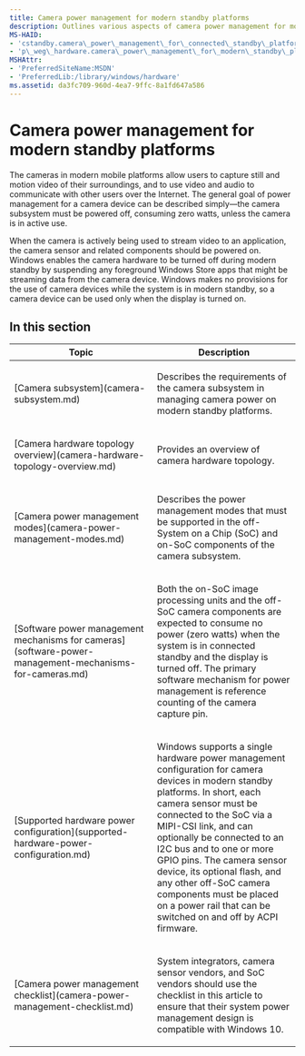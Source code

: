 ```yaml
---
title: Camera power management for modern standby platforms
description: Outlines various aspects of camera power management for modern standby platforms.
MS-HAID:
- 'cstandby.camera\_power\_management\_for\_connected\_standby\_platforms'
- 'p\_weg\_hardware.camera\_power\_management\_for\_modern\_standby\_platforms'
MSHAttr:
- 'PreferredSiteName:MSDN'
- 'PreferredLib:/library/windows/hardware'
ms.assetid: da3fc709-960d-4ea7-9ffc-8a1fd647a586
---
```


# Camera power management for modern standby platforms


The cameras in modern mobile platforms allow users to capture still and motion video of their surroundings, and to use video and audio to communicate with other users over the Internet. The general goal of power management for a camera device can be described simply—the camera subsystem must be powered off, consuming zero watts, unless the camera is in active use.

When the camera is actively being used to stream video to an application, the camera sensor and related components should be powered on. Windows enables the camera hardware to be turned off during modern standby by suspending any foreground Windows Store apps that might be streaming data from the camera device. Windows makes no provisions for the use of camera devices while the system is in modern standby, so a camera device can be used only when the display is turned on.

## In this section


<table>
<colgroup>
<col width="50%" />
<col width="50%" />
</colgroup>
<thead>
<tr class="header">
<th>Topic</th>
<th>Description</th>
</tr>
</thead>
<tbody>
<tr class="odd">
<td><p>[Camera subsystem](camera-subsystem.md)</p></td>
<td><p>Describes the requirements of the camera subsystem in managing camera power on modern standby platforms.</p></td>
</tr>
<tr class="even">
<td><p>[Camera hardware topology overview](camera-hardware-topology-overview.md)</p></td>
<td><p>Provides an overview of camera hardware topology.</p></td>
</tr>
<tr class="odd">
<td><p>[Camera power management modes](camera-power-management-modes.md)</p></td>
<td><p>Describes the power management modes that must be supported in the off-System on a Chip (SoC) and on-SoC components of the camera subsystem.</p></td>
</tr>
<tr class="even">
<td><p>[Software power management mechanisms for cameras](software-power-management-mechanisms-for-cameras.md)</p></td>
<td><p>Both the on-SoC image processing units and the off-SoC camera components are expected to consume no power (zero watts) when the system is in connected standby and the display is turned off. The primary software mechanism for power management is reference counting of the camera capture pin.</p></td>
</tr>
<tr class="odd">
<td><p>[Supported hardware power configuration](supported-hardware-power-configuration.md)</p></td>
<td><p>Windows supports a single hardware power management configuration for camera devices in modern standby platforms. In short, each camera sensor must be connected to the SoC via a MIPI-CSI link, and can optionally be connected to an I2C bus and to one or more GPIO pins. The camera sensor device, its optional flash, and any other off-SoC camera components must be placed on a power rail that can be switched on and off by ACPI firmware.</p></td>
</tr>
<tr class="even">
<td><p>[Camera power management checklist](camera-power-management-checklist.md)</p></td>
<td><p>System integrators, camera sensor vendors, and SoC vendors should use the checklist in this article to ensure that their system power management design is compatible with Windows 10.</p></td>
</tr>
</tbody>
</table>

 

 

 






